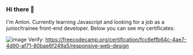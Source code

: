 ### Hi there 👋

I'm Anton. Currently learning Javascript and looking for a job as a junior/trainee front-end developer. Below you can see my certificates:

![image](https://user-images.githubusercontent.com/26392646/130804455-251ee6fb-b59f-42e3-8154-b733506b164f.png)
Verify: https://freecodecamp.org/certification/fcc6effb64c-4ae7-4d90-af71-80bae6f249a5/responsive-web-design

<!--
**ANprogw/ANprogw** is a ✨ _special_ ✨ repository because its `README.md` (this file) appears on your GitHub profile.

Here are some ideas to get you started:

- 🔭 I’m currently working on ...
- 🌱 I’m currently learning ...
- 👯 I’m looking to collaborate on ...
- 🤔 I’m looking for help with ...
- 💬 Ask me about ...
- 📫 How to reach me: ...
- 😄 Pronouns: ...
- ⚡ Fun fact: ...
-->
